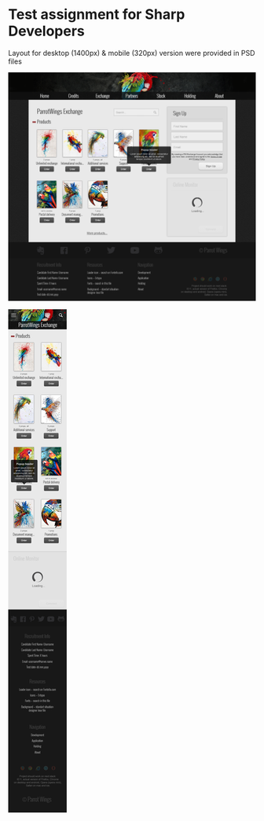 # Test assignment for Sharp Developers

Layout for desktop (1400px) & mobile (320px) version were provided in PSD files

![Design](https://github.com/mrushkova/sharpdev/blob/master/img/parrotWings.png)

![Design](https://github.com/mrushkova/sharpdev/blob/master/img/parrotWings-320px.png)
